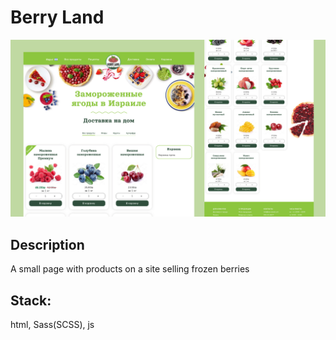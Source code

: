 # Berry Land

![Website Screenshot](https://github.com/wildberry22/berry-land/blob/main/show.jpg?raw=true)

## Description

A small page with products on a site selling frozen berries

## Stack:
html, Sass(SCSS), js
